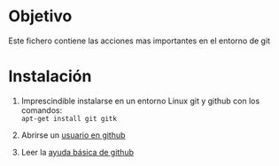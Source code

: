 # Objetivo  
Este fichero contiene las acciones mas importantes en el entorno de git  
# Instalación  
1. Imprescindible instalarse en un entorno Linux git y github con los comandos:  
```apt-get install git gitk```  

2. Abrirse un [usuario en github](https://github.com/)  
3. Leer la [ayuda básica de github](https://guides.github.com/activities/hello-world/)
